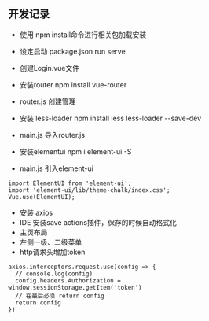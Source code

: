 ## 开发记录

- 使用 npm install命令进行相关包加载安装
- 设定启动 package.json run serve

- 创建Login.vue文件
- 安装router npm install vue-router
- router.js 创建管理
- 安装 less-loader  npm install less less-loader --save-dev
- main.js 导入router.js
- 安装elementui  npm i element-ui -S
- main.js 引入element-ui
```
import ElementUI from 'element-ui';
import 'element-ui/lib/theme-chalk/index.css';
Vue.use(ElementUI);
```
- 安装 axios
- IDE 安装save actions插件，保存的时候自动格式化
- 主页布局
- 左侧一级、二级菜单
- http请求头增加token
```
axios.interceptors.request.use(config => {
  // console.log(config)
  config.headers.Authorization = window.sessionStorage.getItem('token')
  // 在最后必须 return config
  return config
})
```